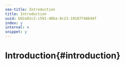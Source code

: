 ```yaml
---
seo-title: Introduction
title: Introduction
uuid: b02a92c2-c591-40ba-8c23-19187746644f
index: y
internal: n
snippet: y
---
```


# Introduction{#introduction}


